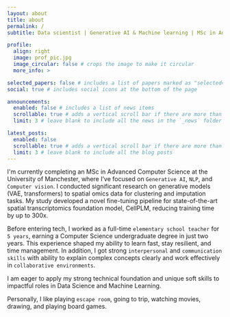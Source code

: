 ```yaml
---
layout: about
title: about
permalink: /
subtitle: Data scientist | Generative AI & Machine learning | MSc in Advanced Computer Science(AI)

profile:
  align: right
  image: prof_pic.jpg
  image_circular: false # crops the image to make it circular
  more_info: >

selected_papers: false # includes a list of papers marked as "selected={true}"
social: true # includes social icons at the bottom of the page

announcements:
  enabled: false # includes a list of news items
  scrollable: true # adds a vertical scroll bar if there are more than 3 news items
  limit: 3 # leave blank to include all the news in the `_news` folder

latest_posts:
  enabled: false
  scrollable: true # adds a vertical scroll bar if there are more than 3 new posts items
  limit: 3 # leave blank to include all the blog posts
---
```


I'm currently completing an MSc in Advanced Computer Science at the University of Manchester, where I’ve focused on `Generative AI`, `NLP`, and `Computer vision`. I conducted significant research on generative models (VAE, transformers) to spatial omics data for clustering and imputation tasks. My study developed a novel fine-tuning pipeline for state-of-the-art spatial transcriptomics foundation model, CellPLM, reducing training time by up to 300x.

Before entering tech, I worked as a full-time `elementary school teacher` for `5 years`, earning a Computer Science undergraduate degree in just two years. This experience shaped my ability to learn fast, stay resilient, and time management. In addition, I got strong `interpersonal` and `communication skills` with ability to explain complex concepts clearly and work effectively in `collaborative environments`.

I am eager to apply my strong technical foundation and unique soft skills to impactful roles in Data Science and Machine Learning.

Personally, I like playing `escape room`, going to trip, watching movies, drawing, and playing board games. 
